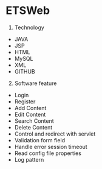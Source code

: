 # ETSWeb
1. Technology
  * JAVA
  * JSP
  * HTML
  * MySQL
  * XML
  * GITHUB
  
2. Software feature
 * Login
 * Register
 * Add Content
 * Edit Content
 * Search Content
 * Delete Content
 * Control and redirect with servlet
 * Validation form field
 * Handle error session timeout
 * Read config file properties
 * Log pattern
